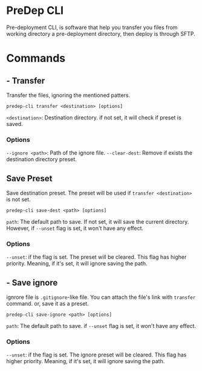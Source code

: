 # PreDep CLI

Pre-deployment CLI, is software that help you transfer you files from working directory a pre-deployment directory, then deploy is through SFTP.

# Commands

## - Transfer
Transfer the files, ignoring the mentioned patters.

```shell
predep-cli transfer <destination> [options]
```

`<destination>`: Destination directory. if not set, it will check if preset is saved.

### Options

`--ignore <path>`: Path of the ignore file.
`--clear-dest`: Remove if exists the destination directory preset.

## Save Preset

Save destination preset. The preset will be used if `transfer <destination>` is not set.

```shell
predep-cli save-dest <path> [options]
```

`path`: The default path to save. If not set, it will save the current directory. However, if `--unset` flag is set, it won't have any effect.

### Options

`--unset`: if the flag is set. The preset will be cleared. This flag has higher priority. Meaning, if it's set, it will ignore saving the path.

## - Save ignore

ignrore file is `.gitignore`-like file. You can attach the file's link with `transfer` command. or, save it as a preset.

```shell
predep-cli save-ignore <path> [options]
```

`path`: The default path to save. if `--unset` flag is set, it won't have any effect.

### Options

`--unset`: if the flag is set. The ignore preset will be cleared. This flag has higher priority. Meaning, if it's set, it will ignore saving the path.


